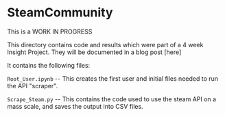 # SteamCommunity


This is a WORK IN PROGRESS

This directory contains code and results which were part of a 4 week Insight Project. They will be documented in a blog post [here]

It contains the following files:

`Root_User.ipynb` -- This creates the first user and initial files needed to run the API "scraper".

`Scrape_Steam.py` -- This contains the code used to use the steam API on a mass scale, and saves the output into CSV files.
